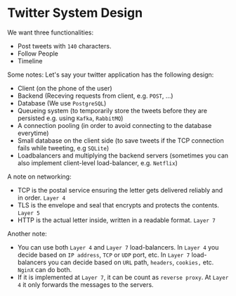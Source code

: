 # Twitter System Design

We want three functionalities:
- Post tweets with `140` characters.
- Follow People
- Timeline

Some notes:
Let's say your twitter application has the following design:
- Client (on the phone of the user)
- Backend (Receving requests from client, e.g. `POST`, ...)
- Database (We use `PostgreSQL`)
- Queueing system (to temporarily store the tweets before they are persisted e.g. using `Kafka`, `RabbitMQ`)
- A connection pooling (in order to avoid connecting to the database everytime)
- Small database on the client side (to save tweets if the TCP connection fails while tweeting, e.g `SQLite`)
- Loadbalancers and multiplying the backend servers (sometimes you can also implement client-level load-balancer, e.g. `Netflix`)

A note on networking:
- TCP is the postal service ensuring the letter gets delivered reliably and in order. `Layer 4`
- TLS is the envelope and seal that encrypts and protects the contents. `Layer 5`
- HTTP is the actual letter inside, written in a readable format. `Layer 7`

Another note:
- You can use both `Layer 4` and `Layer 7` load-balancers. In `Layer 4` you decide based on `IP address`, `TCP` or `UDP` port, etc. In `Layer 7` load-balancers you can decide based on `URL` path, `headers`, `cookies,` etc. `NginX` can do both.
- If it is implemented at `Layer 7`, it can be count as `reverse proxy`. At `Layer 4` it only forwards the messages to the servers.

